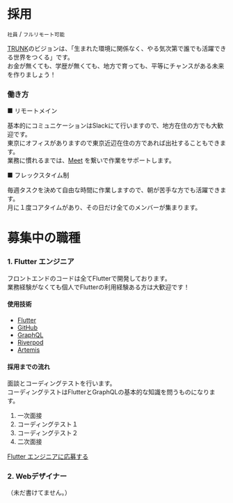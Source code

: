 # 採用

`社員` / `フルリモート可能`

[TRUNK](https://trunk.company)のビジョンは、「生まれた環境に関係なく、やる気次第で誰でも活躍できる世界をつくる」です。<br>
お金が無くても、学歴が無くても、地方で育っても、平等にチャンスがある未来を作りましょう！

### 働き方

■ リモートメイン

基本的にコミュニケーションはSlackにて行いますので、地方在住の方でも大歓迎です。<br>
東京にオフィスがありますので東京近辺在住の方であれば出社することもできます。<br>
業務に慣れるまでは、[Meet](https://meet.google.com) を繋いで作業をサポートします。

■ フレックスタイム制

毎週タスクを決めて自由な時間に作業しますので、朝が苦手な方でも活躍できます。<br>
月に１度コアタイムがあり、その日だけ全てのメンバーが集まります。


# 募集中の職種


### 1. Flutter エンジニア

フロントエンドのコードは全てFlutterで開発しております。<br>
業務経験がなくても個人でFlutterの利用経験ある方は大歓迎です！

#### 使用技術

* [Flutter](https://flutter.dev)
* [GitHub](https://github.com)
* [GraphQL](https://graphql.org)
* [Riverpod](https://riverpod.dev)
* [Artemis](https://pub.dev/packages/artemis)

#### 採用までの流れ

面談とコーディングテストを行います。<br>
コーディングテストはFlutterとGraphQLの基本的な知識を問うものになります。

1. 一次面接
2. コーディングテスト１
3. コーディングテスト２
4. 二次面接

[Flutter エンジニアに応募する](https://forms.gle/3zsd3AyJtCQ1LWZT9)


### 2. Webデザイナー

（未だ書けてません。）

